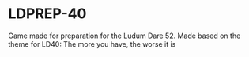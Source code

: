 # LDPREP-40
Game made for preparation for the Ludum Dare 52.
Made based on the theme for LD40: The more you have, the worse it is
